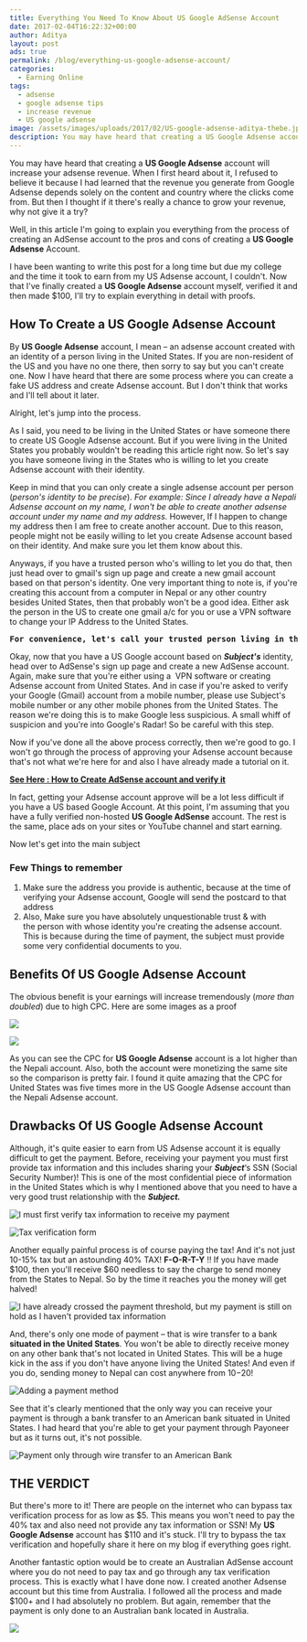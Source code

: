 ```yaml
---
title: Everything You Need To Know About US Google AdSense Account
date: 2017-02-04T16:22:32+00:00
author: Aditya
layout: post
ads: true
permalink: /blog/everything-us-google-adsense-account/
categories:
  - Earning Online
tags:
  - adsense
  - google adsense tips
  - increase revenue
  - US google adsense
image: /assets/images/uploads/2017/02/US-google-adsense-aditya-thebe.jpg
description: You may have heard that creating a US Google Adsense account will increase your adsense revenue. When I first heard about it, I ....
---
```


You may have heard that creating a **US Google Adsense** account will increase your adsense revenue. When I first heard about it, I refused to believe it because I had learned that the revenue you generate from Google Adsense depends solely on the content and country where the clicks come from. But then I thought if it there's really a chance to grow your revenue, why not give it a try?

Well, in this article I'm going to explain you everything from the process of creating an AdSense account to the pros and cons of creating a **US Google Adsense** Account.

I have been wanting to write this post for a long time but due my college and the time it took to earn from my US Adsense account, I couldn't. Now that I've finally created a **US Google Adsense** account myself, verified it and then made $100, I'll try to explain everything in detail with proofs.

## How To Create a US Google Adsense Account

By **US Google Adsense** account, I mean &#8211; an adsense account created with an identity of a person living in the United States. If you are non-resident of the US and you have no one there, then sorry to say but you can't create one. Now I have heard that there are some process where you can create a fake US address and create Adsense account. But I don't think that works and I'll tell about it later.

Alright, let's jump into the process.

As I said, you need to be living in the United States or have someone there to create US Google Adsense account. But if you were living in the United States you probably wouldn't be reading this article right now. So let's say you have someone living in the States who is willing to let you create Adsense account with their identity.

Keep in mind that you can only create a single adsense account per person (_person's identity to be precise_). _For example: Since I already have a Nepali Adsense account on my name, I won't be able to create another adsense account under my name and my address._ However, If I happen to change my address then I am free to create another account. Due to this reason, people might not be easily willing to let you create Adsense account based on their identity. And make sure you let them know about this.

Anyways, if you have a trusted person who's willing to let you do that, then just head over to gmail's sign up page and create a new gmail account based on that person's identity. One very important thing to note is, if you're creating this account from a computer in Nepal or any other country besides United States, then that probably won't be a good idea. Either ask the person in the US to create one gmail a/c for you or use a VPN software to change your IP Address to the United States.

<pre><strong>For convenience, let's call your trusted person living in the United States a "Subject"</strong> <strong>from now on.</strong></pre>

Okay, now that you have a US Google account based on <em><strong>Subject's</strong> </em>identity, head over to AdSense's sign up page and create a new AdSense account. Again, make sure that you're either using a  VPN software or creating Adsense account from United States. And in case if you're asked to verify your Google (Gmail) account from a mobile number, please use Subject's mobile number or any other mobile phones from the United States. The reason we're doing this is to make Google less suspicious. A small whiff of suspicion and you're into Google's Radar! So be careful with this step.

Now if you've done all the above process correctly, then we're good to go. I won't go through the process of approving your Adsense account because that's not what we're here for and also I have already made a tutorial on it.

<span style="text-decoration: underline;"><strong><a href="http://www.adityathebe.com/blog/earn-from-google-adsense-in-nepal/">See Here : How to Create AdSense account and verify it</a></strong></span>

In fact, getting your Adsense account approve will be a lot less difficult if you have a US based Google Account. At this point, I'm assuming that you have a fully verified non-hosted **US Google AdSense** account. The rest is the same, place ads on your sites or YouTube channel and start earning.

Now let's get into the main subject

### Few Things to remember

  1. Make sure the address you provide is authentic, because at the time of verifying your Adsense account, Google will send the postcard to that address
  2. Also, Make sure you have absolutely unquestionable trust & with the person with whose identity you're creating the adsense account. This is because during the time of payment, the subject must provide some very confidential documents to you.

## Benefits Of US Google Adsense Account

The obvious benefit is your earnings will increase tremendously (_more than doubled_) due to high CPC. Here are some images as a proof

![](/assets/images/uploads/2017/02/nepali-google-adsense-cpc.png)

![](/assets/images/uploads/2017/02/us-google-adsense-cpc.png)

As you can see the CPC for **US Google Adsense** account is a lot higher than the Nepali account. Also, both the account were monetizing the same site so the comparison is pretty fair. I found it quite amazing that the CPC for United States was five times more in the US Google Adsense account than the Nepali Adsense account.

## Drawbacks Of US Google Adsense Account

Although, it's quite easier to earn from US Adsense account it is equally difficult to get the payment. Before, receiving your payment you must first provide tax information and this includes sharing your _**Subject**_&#8216;s SSN (Social Security Number)! This is one of the most confidential piece of information in the United States which is why I mentioned above that you need to have a very good trust relationship with the _**Subject.**_

![I must first verify tax information to receive my payment](/assets/images/uploads/2017/02/us-google-adsense-action.png)

![Tax verification form](/assets/images/uploads/2017/02/us-google-adsense-tax-form.png)

Another equally painful process is of course paying the tax! And it's not just 10-15% tax but an astounding 40% TAX! **F-O-R-T-Y** !! If you have made $100, then you'll receive $60 needless to say the charge to send money from the States to Nepal. So by the time it reaches you the money will get halved!

![I have already crossed the payment threshold, but my payment is still on hold as I haven't provided tax information](/assets/images/uploads/2017/02/payment-issue-1.png)

And, there's only one mode of payment &#8211; that is wire transfer to a bank **situated in the United States**. You won't be able to directly receive money on any other bank that's not located in United States. This will be a huge kick in the ass if you don't have anyone living the United States! And even if you do, sending money to Nepal can cost anywhere from $10-$20!

![Adding a payment method](/assets/images/uploads/2017/02/us-google-adsense-payment-option.png)

See that it's clearly mentioned that the only way you can receive your payment is through a bank transfer to an American bank situated in United States. I had heard that you're able to get your payment through Payoneer but as it turns out, it's not possible.

![Payment only through wire transfer to an American Bank](/assets/images/uploads/2017/02/us-google-adsense-payment-option-american-bank.png)

## THE VERDICT

But there's more to it! There are people on the internet who can bypass tax verification process for as low as $5. This means you won't need to pay the 40% tax and also need not provide any tax information or SSN! My **US Google Adsense** account has $110 and it's stuck. I'll try to bypass the tax verification and hopefully share it here on my blog if everything goes right.

Another fantastic option would be to create an Australian AdSense account where you do not need to pay tax and go through any tax verification process. This is exactly what I have done now. I created another Adsense account but this time from Australia. I followed all the process and made $100+ and I had absolutely no problem. But again, remember that the payment is only done to an Australian bank located in Australia.

![](/assets/images/uploads/2017/02/wire-transfer-australian-adsense.png)